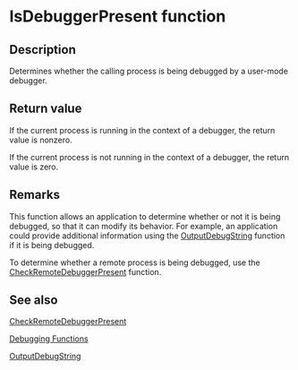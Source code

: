 # IsDebuggerPresent function

## Description

Determines whether the calling process is being debugged by a user-mode debugger.

## Return value

If the current process is running in the context of a debugger, the return value is nonzero.

If the current process is not running in the context of a debugger, the return value is zero.

## Remarks

This function allows an application to determine whether or not it is being debugged, so that it can modify its behavior. For example, an application could provide additional information using the
[OutputDebugString](https://learn.microsoft.com/windows/desktop/api/debugapi/nf-debugapi-outputdebugstringw) function if it is being debugged.

To determine whether a remote process is being debugged, use the [CheckRemoteDebuggerPresent](https://learn.microsoft.com/windows/desktop/api/debugapi/nf-debugapi-checkremotedebuggerpresent) function.

## See also

[CheckRemoteDebuggerPresent](https://learn.microsoft.com/windows/desktop/api/debugapi/nf-debugapi-checkremotedebuggerpresent)

[Debugging Functions](https://learn.microsoft.com/windows/desktop/Debug/debugging-functions)

[OutputDebugString](https://learn.microsoft.com/windows/desktop/api/debugapi/nf-debugapi-outputdebugstringw)